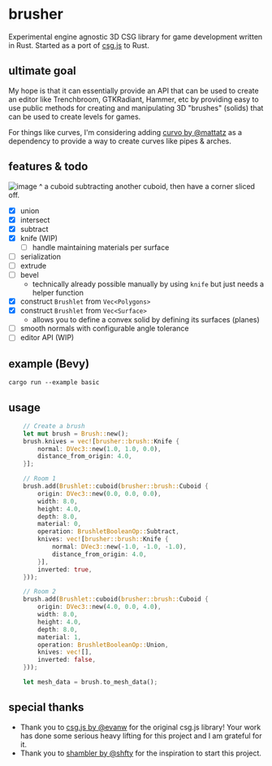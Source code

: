 # brusher
Experimental engine agnostic 3D CSG library for game development written in Rust. Started as a port of [csg.js](https://github.com/evanw/csg.js) to Rust.

## ultimate goal
My hope is that it can essentially provide an API that can be used to create an editor like Trenchbroom, GTKRadiant, Hammer, etc by providing easy to use public methods for creating and manipulating 3D "brushes" (solids) that can be used to create levels for games.

For things like curves, I'm considering adding [curvo by @mattatz](https://github.com/mattatz/curvo) as a dependency to provide a way to create curves like pipes & arches.

## features & todo

![image](https://github.com/user-attachments/assets/e893433f-f732-4a21-be0d-e5bbe624a115)
^ a cuboid subtracting another cuboid, then have a corner sliced off.

- [x] union
- [x] intersect
- [x] subtract
- [x] knife (WIP)
    - [ ] handle maintaining materials per surface
- [ ] serialization
- [ ] extrude
- [ ] bevel
    - technically already possible manually by using `knife` but just needs a helper function
- [x] construct `Brushlet` from `Vec<Polygons>`
- [x] construct `Brushlet` from `Vec<Surface>`
    - allows you to define a convex solid by defining its surfaces (planes)
- [ ] smooth normals with configurable angle tolerance
- [ ] editor API (WIP)

## example (Bevy)
`cargo run --example basic`

## usage
```rs
    // Create a brush
    let mut brush = Brush::new();
    brush.knives = vec![brusher::brush::Knife {
        normal: DVec3::new(1.0, 1.0, 0.0),
        distance_from_origin: 4.0,
    }];

    // Room 1
    brush.add(Brushlet::cuboid(brusher::brush::Cuboid {
        origin: DVec3::new(0.0, 0.0, 0.0),
        width: 8.0,
        height: 4.0,
        depth: 8.0,
        material: 0,
        operation: BrushletBooleanOp::Subtract,
        knives: vec![brusher::brush::Knife {
            normal: DVec3::new(-1.0, -1.0, -1.0),
            distance_from_origin: 4.0,
        }],
        inverted: true,
    }));

    // Room 2
    brush.add(Brushlet::cuboid(brusher::brush::Cuboid {
        origin: DVec3::new(4.0, 0.0, 4.0),
        width: 8.0,
        height: 4.0,
        depth: 8.0,
        material: 1,
        operation: BrushletBooleanOp::Union,
        knives: vec![],
        inverted: false,
    }));

    let mesh_data = brush.to_mesh_data();
```

## special thanks
- Thank you to [csg.js by @evanw](https://github.com/evanw/csg.js) for the original csg.js library! Your work has done some serious heavy lifting for this project and I am grateful for it.
- Thank you to [shambler by @shfty](https://github.com/QodotPlugin/shambler) for the inspiration to start this project.
